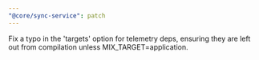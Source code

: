 ```yaml
---
"@core/sync-service": patch
---
```


Fix a typo in the 'targets' option for telemetry deps, ensuring they are left out from compilation unless MIX_TARGET=application.
